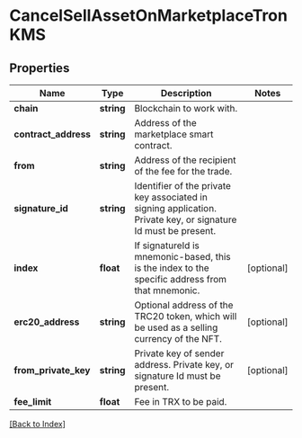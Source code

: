 # CancelSellAssetOnMarketplaceTronKMS

## Properties

Name | Type | Description | Notes
------------ | ------------- | ------------- | -------------
**chain** | **string** | Blockchain to work with. |
**contract_address** | **string** | Address of the marketplace smart contract. |
**from** | **string** | Address of the recipient of the fee for the trade. |
**signature_id** | **string** | Identifier of the private key associated in signing application. Private key, or signature Id must be present. |
**index** | **float** | If signatureId is mnemonic-based, this is the index to the specific address from that mnemonic. | [optional]
**erc20_address** | **string** | Optional address of the TRC20 token, which will be used as a selling currency of the NFT. | [optional]
**from_private_key** | **string** | Private key of sender address. Private key, or signature Id must be present. | [optional]
**fee_limit** | **float** | Fee in TRX to be paid. |

[[Back to Index]](../index.md)
